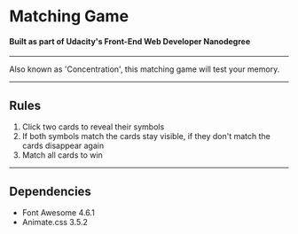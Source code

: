 # Matching Game
#### Built as part of Udacity's Front-End Web Developer Nanodegree
----
Also known as 'Concentration', this matching game will test your memory.

----
## Rules
1. Click two cards to reveal their symbols
2. If both symbols match the cards stay visible, if they don't match the cards disappear again
3. Match all cards to win

----
## Dependencies

- Font Awesome 4.6.1
- Animate.css 3.5.2